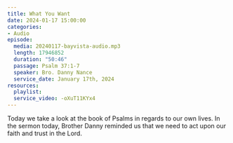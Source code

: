 ```yaml
---
title: What You Want
date: 2024-01-17 15:00:00
categories:
- Audio
episode:
  media: 20240117-bayvista-audio.mp3
  length: 17946852
  duration: "50:46"
  passage: Psalm 37:1-7
  speaker: Bro. Danny Nance
  service_date: January 17th, 2024
resources:
  playlist:
  service_video: -oXuT11KYx4
---
```

Today we take a look at the book of Psalms in regards to our own lives. In the sermon today, Brother Danny reminded us that we need to act upon our faith and trust in the Lord.